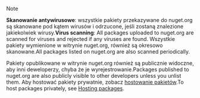 > [!Note]
> <span data-ttu-id="95b5c-101">**Skanowanie antywirusowe**: wszystkie pakiety przekazywane do nuget.org są skanowane pod kątem wirusów i odrzucone, jeśli zostaną znalezione jakiekolwiek wirusy.</span><span class="sxs-lookup"><span data-stu-id="95b5c-101">**Virus scanning**: All packages uploaded to nuget.org are scanned for viruses and rejected if any viruses are found.</span></span> <span data-ttu-id="95b5c-102">Wszystkie pakiety wymienione w witrynie nuget.org, również są okresowo skanowane.</span><span class="sxs-lookup"><span data-stu-id="95b5c-102">All packages listed on nuget.org are also scanned periodically.</span></span>
>
> <span data-ttu-id="95b5c-103">Pakiety opublikowane w witrynie nuget.org również są publicznie widoczne, aby inni deweloperzy, chyba że je wyrejestrowanie.</span><span class="sxs-lookup"><span data-stu-id="95b5c-103">Packages published to nuget.org are also publicly visible to other developers unless you unlist them.</span></span> <span data-ttu-id="95b5c-104">Aby hostować pakiety prywatnie, zobacz [hostowanie pakietów](../../hosting-packages/overview.md).</span><span class="sxs-lookup"><span data-stu-id="95b5c-104">To host packages privately, see [Hosting packages](../../hosting-packages/overview.md).</span></span>